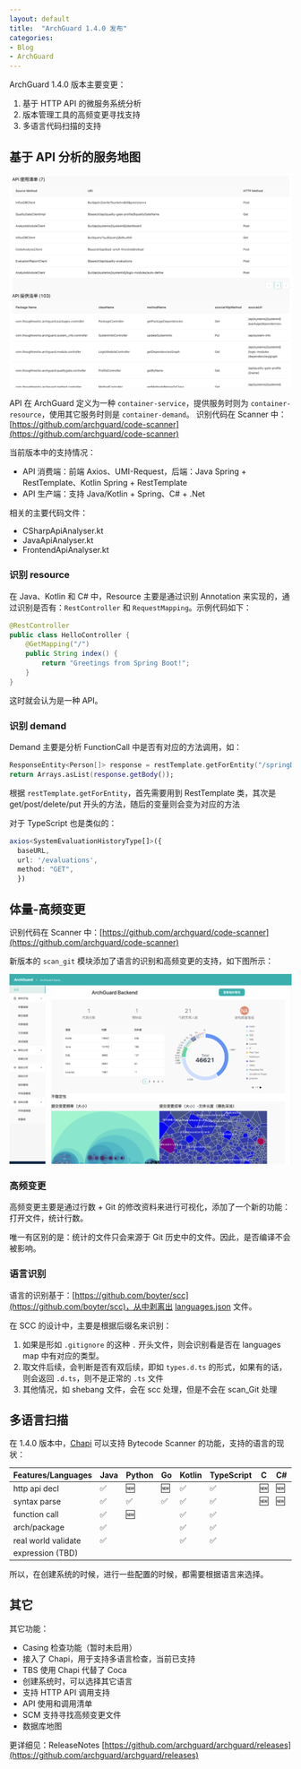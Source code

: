 ```yaml
---
layout: default
title:  "ArchGuard 1.4.0 发布"
categories:
- Blog
- ArchGuard
---
```


ArchGuard 1.4.0 版本主要变更：

1. 基于 HTTP API 的微服务系统分析
2. 版本管理工具的高频变更寻找支持
3. 多语言代码扫描的支持

## 基于 API 分析的服务地图

![API List](/assets/screenshots/archguard-20-apilist.png)

API 在 ArchGuard 定义为一种 `container-service`，提供服务时则为 `container-resource`，使用其它服务时则是 `container-demand`。 识别代码在 Scanner 中：[https://github.com/archguard/code-scanner](https://github.com/archguard/code-scanner)

当前版本中的支持情况：

- API 消费端：前端 Axios、UMI-Request，后端：Java Spring + RestTemplate、Kotlin Spring + RestTemplate
- API 生产端：支持 Java/Kotlin + Spring、C# + .Net

相关的主要代码文件：

 - CSharpApiAnalyser.kt
 - JavaApiAnalyser.kt
 - FrontendApiAnalyser.kt

### 识别 resource

在 Java、Kotlin 和 C# 中，Resource 主要是通过识别 Annotation 来实现的，通过识别是否有：`RestController` 和 `RequestMapping`。示例代码如下：

```java
@RestController
public class HelloController {
    @GetMapping("/")
    public String index() {
        return "Greetings from Spring Boot!";
    }
}
```

这时就会认为是一种 API。

### 识别 demand

Demand 主要是分析 FunctionCall 中是否有对应的方法调用，如：

```kotlin
ResponseEntity<Person[]> response = restTemplate.getForEntity("/springData/person", Person[].class);
return Arrays.asList(response.getBody());
```

根据 `restTemplate.getForEntity`，首先需要用到 RestTemplate 类，其次是 get/post/delete/put 开头的方法，随后的变量则会变为对应的方法

对于 TypeScript 也是类似的：

```typescript
axios<SystemEvaluationHistoryType[]>({
  baseURL,
  url: '/evaluations',
  method: "GET",
  })
```

## 体量-高频变更

识别代码在 Scanner 中：[https://github.com/archguard/code-scanner](https://github.com/archguard/code-scanner)

新版本的 `scan_git` 模块添加了语言的识别和高频变更的支持，如下图所示：

![Overview](/assets/screenshots/archguard-20-overview.png)

### 高频变更

高频变更主要是通过行数 + Git 的修改资料来进行可视化，添加了一个新的功能：打开文件，统计行数。

唯一有区别的是：统计的文件只会来源于 Git 历史中的文件。因此，是否编译不会被影响。

### 语言识别

语言的识别基于：[https://github.com/boyter/scc](https://github.com/boyter/scc)，从中剥离出 [languages.json](https://github.com/archguard/scanner/blob/master/scan_git/src/main/resources/languages.json) 文件。

在 SCC 的设计中，主要是根据后缀名来识别：

1. 如果是形如 `.gitignore` 的这种 `.` 开头文件，则会识别看是否在 languages map 中有对应的类型。
2. 取文件后续，会判断是否有双后续，即如 `types.d.ts` 的形式，如果有的话，则会返回 `.d.ts`，则不是正常的 `.ts` 文件
3. 其他情况，如 shebang 文件，会在 scc 处理，但是不会在 scan_Git 处理

## 多语言扫描

在 1.4.0 版本中，[Chapi](https://github.com/modernizing/chapi) 可以支持 Bytecode Scanner 的功能，支持的语言的现状：

| Features/Languages  | Java | Python | Go  | Kotlin | TypeScript | C   | C#  | Scala | C++ |
|---------------------|------|--------|-----|--------|------------|-----|-----|-------|-----|
| http api decl       | ✅    | 🆕     | 🆕  | ✅      | ✅          | 🆕  | 🆕  | 🆕    | 🆕  |
| syntax parse        | ✅    | ✅      | ✅   | ✅      | ✅          | 🆕  | 🆕  | ✅     | 🆕  |
| function call       | ✅    | 🆕     |     | ✅      | ✅          |     |     |       |     |
| arch/package        | ✅    |        |     | ✅      | ✅          |     |     | ✅     |     |
| real world validate | ✅    |        |     | ✅      | ✅          |     |     |       |     |
| expression  (TBD)   |      |        |     |        |            |     |     |       |     |

所以，在创建系统的时候，进行一些配置的时候，都需要根据语言来选择。

## 其它

其它功能：

- Casing 检查功能（暂时未启用）
- 接入了 Chapi，用于支持多语言检查，当前已支持
- TBS 使用 Chapi 代替了 Coca
- 创建系统时，可以选择其它语言
- 支持 HTTP API 调用支持
- API 使用和调用清单
- SCM 支持寻找高频变更文件
- 数据库地图

更详细见：ReleaseNotes [https://github.com/archguard/archguard/releases](https://github.com/archguard/archguard/releases)
